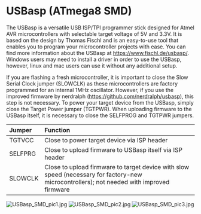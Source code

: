 # USBasp (ATmega8 SMD)
The USBasp is a versatile USB ISP/TPI programmer stick designed for Atmel AVR microcontrollers with selectable target voltage of 5V and 3.3V. It is based on the design by Thomas Fischl and is an easy-to-use tool that enables you to program your microcontroller projects with ease. You can find more information about the USBasp at https://www.fischl.de/usbasp/. Windows users may need to install a driver in order to use the USBasp, however, linux and mac users can use it without any additional setup.

If you are flashing a fresh microcontroller, it is important to close the Slow Serial Clock jumper (SLOWCLK) as these microcontrollers are factory programmed for an internal 1MHz oscillator. However, if you use the improved firmware by nerdralph (https://github.com/nerdralph/usbasp), this step is not necessary. To power your target device from the USBasp, simply close the Target Power jumper (TGTPWR). When uploading firmware to the USBasp itself, it is necessary to close the SELFPROG and TGTPWR jumpers.

|Jumper|Function|
|:-|:-|
|TGTVCC|Close to power target device via ISP header|
|SELFPRG|Close to upload firmware to USBasp itself via ISP header|
|SLOWCLK|Close to upload firmware to target device with slow speed (necessary for factory-new microcontrollers); not needed with improved firmware|

![USBasp_SMD_pic1.jpg](https://raw.githubusercontent.com/wagiminator/AVR-Programmer/master/USBasp_SMD/USBasp_SMD_pic1.jpg)
![USBasp_SMD_pic2.jpg](https://raw.githubusercontent.com/wagiminator/AVR-Programmer/master/USBasp_SMD/USBasp_SMD_pic2.jpg)
![USBasp_SMD_pic3.jpg](https://raw.githubusercontent.com/wagiminator/AVR-Programmer/master/USBasp_SMD/USBasp_SMD_pic3.jpg)
